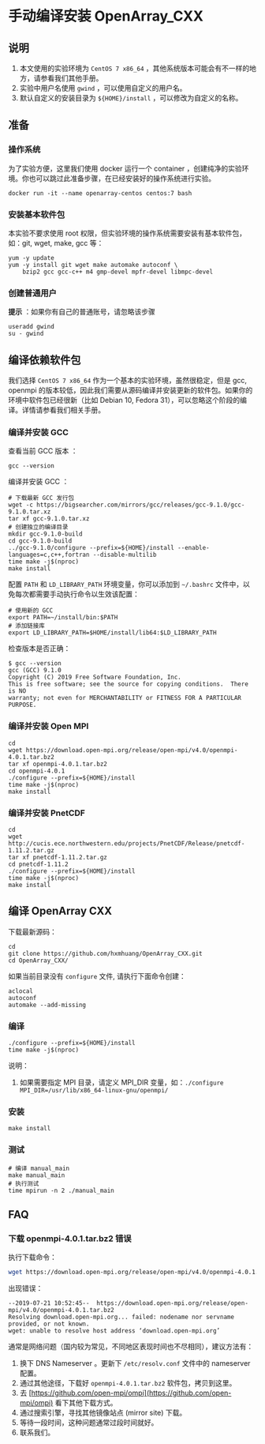 # 手动编译安装 OpenArray_CXX

## 说明

1. 本文使用的实验环境为 `CentOS 7 x86_64` ，其他系统版本可能会有不一样的地方，请参看我们其他手册。
2. 实验中用户名使用 `gwind` ，可以使用自定义的用户名。
3. 默认自定义的安装目录为 `${HOME}/install` ，可以修改为自定义的名称。

## 准备

### 操作系统

为了实验方便，这里我们使用 docker 运行一个 container ，创建纯净的实验环境。你也可以跳过此准备步骤，在已经安装好的操作系统进行实验。

```shell
docker run -it --name openarray-centos centos:7 bash
```

### 安装基本软件包

本实验不要求使用 root 权限，但实验环境的操作系统需要安装有基本软件包，如：git, wget, make, gcc 等：

```shell
yum -y update
yum -y install git wget make automake autoconf \
    bzip2 gcc gcc-c++ m4 gmp-devel mpfr-devel libmpc-devel
```

### 创建普通用户

**提示** ：如果你有自己的普通账号，请忽略该步骤

```shell
useradd gwind
su - gwind
```

## 编译依赖软件包

我们选择 `CentOS 7 x86_64` 作为一个基本的实验环境，虽然很稳定，但是 gcc, openmpi 的版本较低，因此我们需要从源码编译并安装更新的软件包。如果你的环境中软件包已经很新（比如 Debian 10, Fedora 31），可以忽略这个阶段的编译。详情请参看我们相关手册。

### 编译并安装 GCC

查看当前 GCC 版本 ：

```shell
gcc --version
```

编译并安装 GCC ：

```shell
# 下载最新 GCC 发行包
wget -c https://bigsearcher.com/mirrors/gcc/releases/gcc-9.1.0/gcc-9.1.0.tar.xz
tar xf gcc-9.1.0.tar.xz
# 创建独立的编译目录
mkdir gcc-9.1.0-build
cd gcc-9.1.0-build
../gcc-9.1.0/configure --prefix=${HOME}/install --enable-languages=c,c++,fortran --disable-multilib
time make -j$(nproc)
make install
```

配置 `PATH` 和 `LD_LIBRARY_PATH` 环境变量，你可以添加到 `~/.bashrc` 文件中，以免每次都需要手动执行命令以生效该配置：

```shell
# 使用新的 GCC
export PATH=~/install/bin:$PATH
# 添加链接库
export LD_LIBRARY_PATH=$HOME/install/lib64:$LD_LIBRARY_PATH
```

检查版本是否正确：

```shell
$ gcc --version
gcc (GCC) 9.1.0
Copyright (C) 2019 Free Software Foundation, Inc.
This is free software; see the source for copying conditions.  There is NO
warranty; not even for MERCHANTABILITY or FITNESS FOR A PARTICULAR PURPOSE.
```

### 编译并安装 Open MPI

```shell
cd
wget https://download.open-mpi.org/release/open-mpi/v4.0/openmpi-4.0.1.tar.bz2
tar xf openmpi-4.0.1.tar.bz2
cd openmpi-4.0.1
./configure --prefix=${HOME}/install
time make -j$(nproc)
make install
```

### 编译并安装 PnetCDF

```shell
cd
wget http://cucis.ece.northwestern.edu/projects/PnetCDF/Release/pnetcdf-1.11.2.tar.gz
tar xf pnetcdf-1.11.2.tar.gz
cd pnetcdf-1.11.2
./configure --prefix=${HOME}/install
time make -j$(nproc)
make install
```

## 编译 OpenArray CXX

下载最新源码：

```shell
cd
git clone https://github.com/hxmhuang/OpenArray_CXX.git
cd OpenArray_CXX/
```

如果当前目录没有 `configure` 文件, 请执行下面命令创建：

```shell
aclocal
autoconf
automake --add-missing
```

### 编译

```shell
./configure --prefix=${HOME}/install
time make -j$(nproc)
```

说明：

1. 如果需要指定 MPI 目录，请定义 MPI_DIR 变量，如：`./configure MPI_DIR=/usr/lib/x86_64-linux-gnu/openmpi/`

### 安装

```shell
make install
```

### 测试

```shell
# 编译 manual_main
make manual_main
# 执行测试
time mpirun -n 2 ./manual_main
```

## FAQ

### 下载 openmpi-4.0.1.tar.bz2 错误

执行下载命令：

```bash
wget https://download.open-mpi.org/release/open-mpi/v4.0/openmpi-4.0.1.tar.bz2
```

出现错误：

```text
--2019-07-21 10:52:45--  https://download.open-mpi.org/release/open-mpi/v4.0/openmpi-4.0.1.tar.bz2
Resolving download.open-mpi.org... failed: nodename nor servname provided, or not known.
wget: unable to resolve host address ‘download.open-mpi.org’
```

通常是网络问题（国内较为常见，不同地区表现时间也不尽相同），建议方法有：

1. 换下 DNS Nameserver 。更新下 `/etc/resolv.conf` 文件中的 nameserver 配置。
2. 通过其他途径，下载好 `openmpi-4.0.1.tar.bz2` 软件包，拷贝到这里。
3. 去 [https://github.com/open-mpi/ompi](https://github.com/open-mpi/ompi) 看下其他下载方式。
4. 通过搜索引擎，寻找其他镜像站点 (mirror site) 下载。
5. 等待一段时间，这种问题通常过段时间就好。
6. 联系我们。
